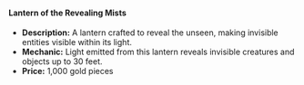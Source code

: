 #### Lantern of the Revealing Mists

- **Description:** A lantern crafted to reveal the unseen, making invisible entities visible within its light.
- **Mechanic:** Light emitted from this lantern reveals invisible creatures and objects up to 30 feet.
- **Price:** 1,000 gold pieces